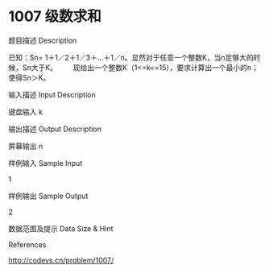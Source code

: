 # **1007 级数求和**

题目描述 Description

已知：Sn= 1＋1／2＋1／3＋…＋1／n。显然对于任意一个整数K，当n足够大的时候，Sn大于K。
　　现给出一个整数K（1<=k<=15），要求计算出一个最小的n；使得Sn＞K。

输入描述 Input Description

键盘输入 k

输出描述 Output Description

屏幕输出 n

样例输入 Sample Input

1

样例输出 Sample Output

2

数据范围及提示 Data Size & Hint



References

<http://codevs.cn/problem/1007/>
